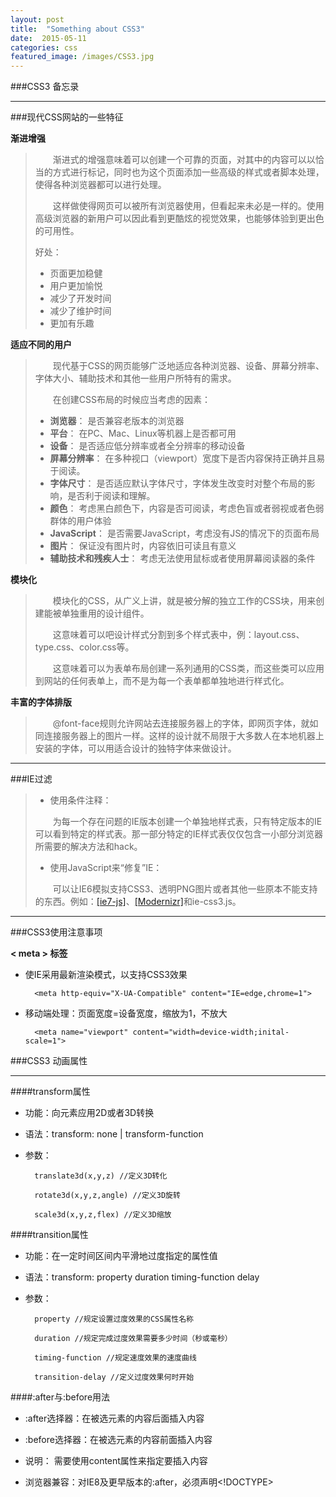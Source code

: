 ```yaml
---
layout: post
title:  "Something about CSS3"
date:  2015-05-11
categories: css
featured_image: /images/CSS3.jpg
---
```


###CSS3 备忘录

---

###现代CSS网站的一些特征

<b>渐进增强</b>

> 　　渐进式的增强意味着可以创建一个可靠的页面，对其中的内容可以以恰当的方式进行标记，同时也为这个页面添加一些高级的样式或者脚本处理，使得各种浏览器都可以进行处理。
> 
> 　　这样做使得网页可以被所有浏览器使用，但看起来未必是一样的。使用高级浏览器的新用户可以因此看到更酷炫的视觉效果，也能够体验到更出色的可用性。
> 
> 好处：
>
>- 页面更加稳健
>- 用户更加愉悦
>- 减少了开发时间
>- 减少了维护时间
>- 更加有乐趣

<b>适应不同的用户</b>

> 　　现代基于CSS的网页能够广泛地适应各种浏览器、设备、屏幕分辨率、字体大小、辅助技术和其他一些用户所特有的需求。
>
> 　　在创建CSS布局的时候应当考虑的因素：
> 
>- **浏览器**： 是否兼容老版本的浏览器
>- **平台**： 在PC、Mac、Linux等机器上是否都可用
>- **设备**： 是否适应低分辨率或者全分辨率的移动设备
>- **屏幕分辨率**： 在多种视口（viewport）宽度下是否内容保持正确并且易于阅读。
>- **字体尺寸**： 是否适应默认字体尺寸，字体发生改变时对整个布局的影响，是否利于阅读和理解。
>- **颜色**： 考虑黑白颜色下，内容是否可阅读，考虑色盲或者弱视或者色弱群体的用户体验
>- **JavaScript**： 是否需要JavaScript，考虑没有JS的情况下的页面布局
>- **图片**： 保证没有图片时，内容依旧可读且有意义
>- **辅助技术和残疾人士**： 考虑无法使用鼠标或者使用屏幕阅读器的条件

<b>模块化</b>

> 　　模块化的CSS，从广义上讲，就是被分解的独立工作的CSS块，用来创建能被单独重用的设计组件。
> 
> 　　这意味着可以吧设计样式分割到多个样式表中，例：layout.css、type.css、color.css等。
>
> 　　这意味着可以为表单布局创建一系列通用的CSS类，而这些类可以应用到网站的任何表单上，而不是为每一个表单都单独地进行样式化。

<b>丰富的字体排版</b>

> 　　@font-face规则允许网站去连接服务器上的字体，即网页字体，就如同连接服务器上的图片一样。这样的设计就不局限于大多数人在本地机器上安装的字体，可以用适合设计的独特字体来做设计。

---

###IE过滤

>- 使用条件注释：
> 
> 　　为每一个存在问题的IE版本创建一个单独地样式表，只有特定版本的IE可以看到特定的样式表。那一部分特定的IE样式表仅仅包含一小部分浏览器所需要的解决方法和hack。
> 
>- 使用JavaScript来“修复”IE：
> 
> 　　可以让IE6模拟支持CSS3、透明PNG图片或者其他一些原本不能支持的东西。例如：[[ie7-js]](http://code.google.com/p/ie7-js/)、[[Modernizr]](http://www.modernizr.com/)和ie-css3.js。

---

###CSS3使用注意事项

<b>< meta > 标签</b>

- 使IE采用最新渲染模式，以支持CSS3效果


        <meta http-equiv="X-UA-Compatible" content="IE=edge,chrome=1">


- 移动端处理：页面宽度=设备宽度，缩放为1，不放大


        <meta name="viewport" content="width=device-width;inital-scale=1">


###CSS3 动画属性

---

####transform属性

- <span>功能</span>：向元素应用2D或者3D转换

- <span>语法</span>：transform: none | transform-function 

- <span>参数</span>：

        translate3d(x,y,z) //定义3D转化
    
        rotate3d(x,y,z,angle) //定义3D旋转
    
        scale3d(x,y,z,flex) //定义3D缩放

####transition属性

- <span>功能</span>：在一定时间区间内平滑地过度指定的属性值

- <span>语法</span>：transform: property duration timing-function delay 

- <span>参数</span>：

        property //规定设置过度效果的CSS属性名称
    
        duration //规定完成过度效果需要多少时间（秒或毫秒）
    
        timing-function //规定速度效果的速度曲线

        transition-delay //定义过度效果何时开始

####:after与:before用法

- <span>:after选择器</span>：在被选元素的内容后面插入内容

- <span>:before选择器</span>：在被选元素的内容前面插入内容

- <span>说明</span>： 需要使用content属性来指定要插入内容 

- <span>浏览器兼容</span>：对IE8及更早版本的:after，必须声明<!DOCTYPE>
